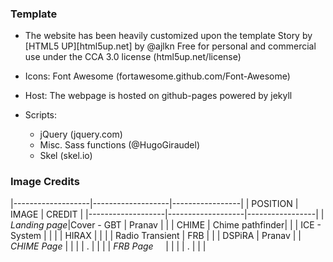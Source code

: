 
### Template
- The website has been heavily customized upon the template Story by [HTML5 UP][html5up.net] by @ajlkn
          Free for personal and commercial use under the CCA 3.0 license (html5up.net/license)
- Icons:	Font Awesome (fortawesome.github.com/Font-Awesome)

- Host:		The webpage is hosted on github-pages powered by jekyll

- Scripts:
	-	jQuery (jquery.com)
	- 	Misc. Sass functions (@HugoGiraudel)
	-	Skel (skel.io)

### Image Credits
|-------------------|-------------------|-----------------|
| POSITION			| IMAGE				| CREDIT		  |
|-------------------|-------------------|-----------------|
| 	*Landing page*|Cover - GBT		| Pranav 	  	  |
|	       	    	| CHIME				| Chime pathfinder|
|	      	    	| ICE - System		| 				  |
|	      	  	 	| HIRAX				|				  |
|       		    | Radio Transient	| FRB			  |
|	       		    | DSPiRA   			| Pranav		  |
| *CHIME Page*   |				|				  | 
| .                   |				|				  |
| *FRB Page*     |				|				  |
|  .                  |				|				  |



